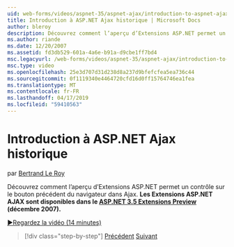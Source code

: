 ```yaml
---
uid: web-forms/videos/aspnet-35/aspnet-ajax/introduction-to-aspnet-ajax-history
title: Introduction à ASP.NET Ajax historique | Microsoft Docs
author: bleroy
description: Découvrez comment l’aperçu d’Extensions ASP.NET permet un contrôle sur le bouton précédent du navigateur dans Ajax. Les Extensions ASP.NET AJAX sont disponibles dans le Extens 3.5 ASP.NET...
ms.author: riande
ms.date: 12/20/2007
ms.assetid: fd3db529-601a-4a6e-b91a-d9cbe1ff7bd4
msc.legacyurl: /web-forms/videos/aspnet-35/aspnet-ajax/introduction-to-aspnet-ajax-history
msc.type: video
ms.openlocfilehash: 25e3d707d31d238d8a237d9bfefcfea5ea736c44
ms.sourcegitcommit: 0f1119340e4464720cfd16d0ff15764746ea1fea
ms.translationtype: MT
ms.contentlocale: fr-FR
ms.lasthandoff: 04/17/2019
ms.locfileid: "59410563"
---
```

# <a name="introduction-to-aspnet-ajax-history"></a>Introduction à ASP.NET Ajax historique

par [Bertrand Le Roy](https://github.com/bleroy)

Découvrez comment l’aperçu d’Extensions ASP.NET permet un contrôle sur le bouton précédent du navigateur dans Ajax. **Les Extensions ASP.NET AJAX sont disponibles dans le [ASP.NET 3.5 Extensions Preview](https://www.asp.net/downloads/35-sp1#find) (décembre 2007).**

[&#9654;Regardez la vidéo (14 minutes)](https://channel9.msdn.com/Blogs/ASP-NET-Site-Videos/introduction-to-aspnet-ajax-history)

> [!div class="step-by-step"]
> [Précédent](adonet-data-services-with-aspnet-ajax-support.md)
> [Suivant](using-script-combining-to-improve-ajax-performance.md)

